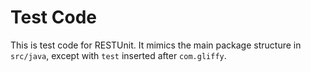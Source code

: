# Test Code #

This is test code for RESTUnit.  It mimics the main package structure in `src/java`, except with `test` inserted
after `com.gliffy`.
